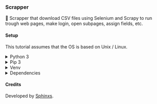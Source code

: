 ### Scrapper

🏤 Scrapper that download CSV files using Selenium and Scrapy to run trough web pages, make login, open subpages, assign fields, etc.

#### Setup

This tutorial assumes that the OS is based on Unix / Linux.

<details>
<summary>Python 3</summary>
  
Install the Python 3 interpreter, to run the scripts present in repository:

```sh
# Add Python PPA
$ sudo add-apt-repository ppa:deadsnakes/ppa

# Update the OS packages
$ sudo apt update

# Install the Python 3.6
$ sudo apt install python3.6
```
</details>

<details>
<summary>Pip 3</summary>
  
Install the Pip 3 package manager:

```sh
# Install the Pip 3
$ sudo apt -y install python3-pip
```
</details>

<details>
<summary>Venv</summary>
  
Create a virtual environment to run the code present in this repository in a sandbox:

```sh
# Create a virtual environment called venv based on Python 3.6 
$ python3.6 -m venv venv
```

Activate the virtual environment:

```sh
$ source venv/bin/activate
```

Deactivate the virtual environment:

```sh
$ deactivate
```

Remove the virtual environment:

```sh
$ rm -rf venv
```
</details>

<details>
<summary>Dependencies</summary>
  
Install dependencies of this project, inside the virtual environment:

```sh
$ pip install -r requirements.txt
```
</details>

#### Credits

Developed by [Sphinxs](https://github.com/Sphinxs).